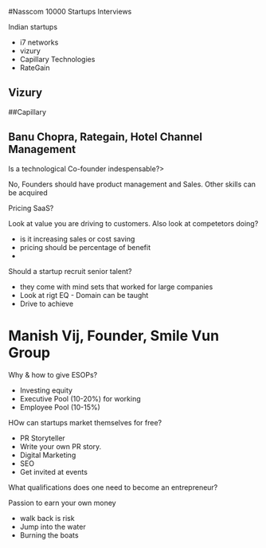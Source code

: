 #Nasscom 10000 Startups Interviews

Indian startups

* i7 networks
* vizury
* Capillary Technologies
* RateGain


## Vizury

##Capillary

## Banu Chopra, Rategain, Hotel Channel Management

Is a technological Co-founder indespensable?>

No, Founders should have product management and Sales.  Other skills can be acquired

Pricing SaaS?

Look at value you are driving to customers.  Also look at competetors doing?

* is it increasing sales or cost saving
* pricing should be percentage of benefit
* 

Should a startup recruit senior talent?

* they come with mind sets that worked for large companies
* Look at rigt EQ - Domain can be taught
* Drive to achieve 

# Manish Vij, Founder, Smile Vun Group

Why & how to give ESOPs?

- Investing equity
- Executive Pool (10-20%) for working
- Employee Pool (10-15%)

HOw can startups market themselves for free?
- PR Storyteller
- Write your own PR story. 
- Digital Marketing
- SEO
- Get invited at events

What qualifications does one need to become an entrepreneur?


Passion to earn your own money 

- walk back  is risk
- Jump into the water
- Burning the boats
